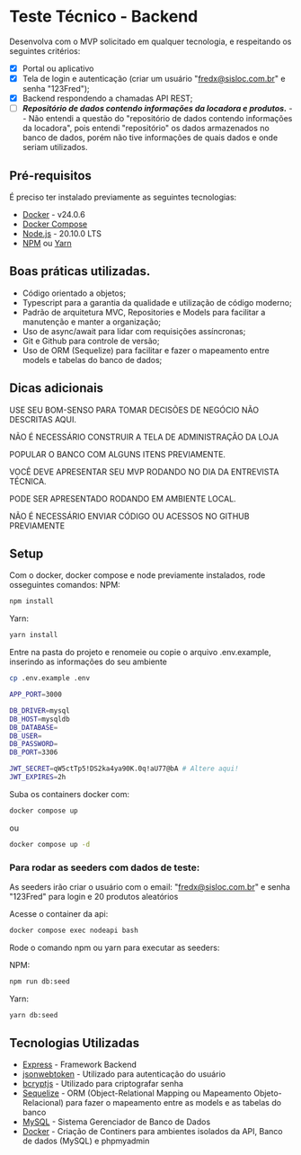 # Teste Técnico - Backend

Desenvolva com o MVP solicitado em qualquer tecnologia, e respeitando os seguintes critérios:
  - [x] Portal ou aplicativo
  - [x] Tela de login e autenticação (criar um usuário "fredx@sisloc.com.br" e senha "123Fred");
  - [x] Backend respondendo a chamadas API REST; 
  - [ ] ***Repositório de dados contendo informações da locadora e produtos.***
  -- Não entendi a questão do "repositório de dados contendo informa&ccedil;ões da locadora", pois entendi "repositório" os dados armazenados no banco de dados, porém não tive informa&ccedil;ões de quais dados e onde seriam utilizados.

## Pré-requisitos
É preciso ter instalado previamente as seguintes tecnologias:
- [Docker](https://www.docker.com/) - v24.0.6
- [Docker Compose](https://docs.docker.com/compose/)
- [Node.js](https://nodejs.org) - 20.10.0 LTS
- [NPM](https://www.npmjs.com/) ou [Yarn](https://yarnpkg.com/)

## Boas práticas utilizadas.
- Código orientado a objetos;
- Typescript para a garantia da qualidade e utiliza&ccedil;ão de código moderno;
- Padrão de arquitetura MVC, Repositories e Models para facilitar a manuten&ccedil;ão e manter a organiza&ccedil;ão;
- Uso de async/await para lidar com requisições assíncronas;
- Git e Github para controle de versão;
- Uso de ORM (Sequelize) para facilitar e fazer o mapeamento entre models e tabelas do banco de dados;

## Dicas adicionais
USE SEU BOM-SENSO PARA TOMAR DECISÕES DE NEGÓCIO NÃO DESCRITAS AQUI. 

NÃO É NECESSÁRIO CONSTRUIR A TELA DE ADMINISTRAÇÃO DA LOJA

POPULAR O BANCO COM ALGUNS ITENS PREVIAMENTE. 

VOCÊ DEVE APRESENTAR SEU MVP RODANDO NO DIA DA ENTREVISTA TÉCNICA.

PODE SER APRESENTADO RODANDO EM AMBIENTE LOCAL.

NÃO É NECESSÁRIO ENVIAR CÓDIGO OU ACESSOS NO GITHUB PREVIAMENTE

## Setup
Com o docker, docker compose e node previamente instalados, rode osseguintes comandos:
NPM:
```sh
npm install
```
Yarn:
```sh
yarn install
```
Entre na pasta do projeto e renomeie ou copie o arquivo .env.example, inserindo as informa&ccedil;ões do seu ambiente
```sh
cp .env.example .env
```
```sh
APP_PORT=3000

DB_DRIVER=mysql
DB_HOST=mysqldb
DB_DATABASE=
DB_USER=
DB_PASSWORD=
DB_PORT=3306

JWT_SECRET=qW5ctTp5!DS2ka4ya90K.0q!aU77@bA # Altere aqui!
JWT_EXPIRES=2h
```
Suba os containers docker com:
```sh
docker compose up
```
ou
```sh
docker compose up -d
```

### Para rodar as seeders com dados de teste:
As seeders irão criar o usuário com o email: "fredx@sisloc.com.br"
e senha "123Fred" para login e 20 produtos aleatórios

Acesse o container da api:
```sh
docker compose exec nodeapi bash
```
Rode o comando npm ou yarn para executar as seeders:

NPM:
```sh
npm run db:seed
```
Yarn:
```sh
yarn db:seed
```

## Tecnologias Utilizadas
- [Express](https://expressjs.com/) - Framework Backend
- [jsonwebtoken](https://github.com/auth0/node-jsonwebtoken#readme) - Utilizado para autentica&ccedil;ão do usuário
- [bcryptjs](https://github.com/dcodeIO/bcrypt.js#readme) - Utilizado para criptografar senha
- [Sequelize](https://sequelize.org/) - ORM (Object-Relational Mapping ou Mapeamento Objeto-Relacional) para fazer o mapeamento entre as models e as tabelas do banco
- [MySQL](https://www.mysql.com/) - Sistema Gerenciador de Banco de Dados
- [Docker](https://www.docker.com/) - Cria&ccedil;ão de Continers para ambientes isolados da API, Banco de dados (MySQL) e phpmyadmin
